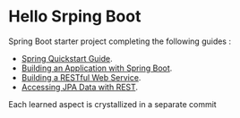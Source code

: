 # Hello Srping Boot

Spring Boot starter project completing the following guides : 
* [Spring Quickstart Guide](https://spring.io/quickstart).
* [Building an Application with Spring Boot](https://spring.io/guides/gs/spring-boot/).
* [Building a RESTful Web Service](https://spring.io/guides/gs/rest-service/).
* [Accessing JPA Data with REST](https://spring.io/guides/gs/accessing-data-rest/).

Each learned aspect is crystallized in a separate commit
